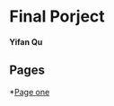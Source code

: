 # Final Porject

#### Yifan Qu

## Pages

*[Page one](https://may-qu.github.io/github-page/page-one)